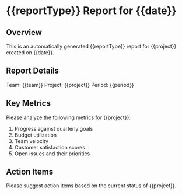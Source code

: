 # {{reportType}} Report for {{date}}

## Overview

This is an automatically generated {{reportType}} report for {{project}} created on {{date}}.

## Report Details

Team: {{team}}
Project: {{project}}
Period: {{period}}

## Key Metrics

Please analyze the following metrics for {{project}}:

1. Progress against quarterly goals
2. Budget utilization
3. Team velocity
4. Customer satisfaction scores
5. Open issues and their priorities

## Action Items

Please suggest action items based on the current status of {{project}}.
